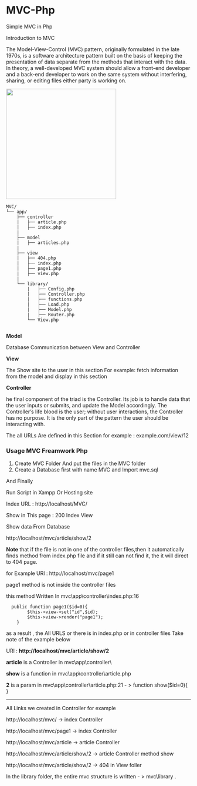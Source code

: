 # MVC-Php
Simple MVC in Php


Introduction to MVC

The Model-View-Control (MVC) pattern, originally formulated in the late 1970s, is a software architecture pattern built on the basis of keeping the presentation of data separate from the methods that interact with the data. In theory, a well-developed MVC system should allow a front-end developer and a back-end developer to work on the same system without interfering, sharing, or editing files either party is working on.


 
<img src="https://upload.wikimedia.org/wikipedia/commons/thumb/a/a0/MVC-Process.svg/1200px-MVC-Process.svg.png" width="300">

```
MVC/
└── app/
    ├── controller
    |   ├── article.php
    |   ├── index.php
    |
    ├── model
    |   ├── articles.php
    |
    ├── view
    |   ├── 404.php
    |   ├── index.php
    |   ├── page1.php
    |   ├── view.php
    |
    └── library/
        |   ├── Config.php
        |   ├── Controller.php
        |   ├── functions.php
        |   ├── Load.php
        |   ├── Model.php
        |   ├── Router.php
        └── View.php
        
```
<b>Model</b>

Database Communication between View and Controller

<b>View</b>

The Show site to the user in this section
For example: fetch information from the model and display in this section

<b>Controller</b>

he final component of the triad is the Controller. Its job is to handle data that the user inputs or submits, and update the Model accordingly. The Controller’s life blood is the user; without user interactions, the Controller has no purpose. It is the only part of the pattern the user should be interacting with.

The all URLs Are defined in this Section
for example : example.com/view/12

### Usage MVC Freamwork Php

1. Create MVC Folder And put the files in the MVC folder
2. Create a Database first with name MVC and Import mvc.sql

And Finally

Run Script in Xampp Or Hosting site

Index URL : 
http://localhost/MVC/

Show in This page :
200
Index View

Show data From Database

http://localhost/mvc/article/show/2

<b> Note</b> that if the file is not in one of the controller files,then it automatically finds method from  index.php file and if it still can not find it, the it will direct  to 404  page.
 

for Example 
URl : http://localhost/mvc/page1

page1 method is not inside the controller files

this method Written In mvc\app\controller\index.php:16
```
  public function page1($id=0){
        $this->view->set("id",$id);
        $this->view->render("page1");
    }
  ```
  
as a result , the All URLS or there is in index.php or in controller files 
Take note of the example below

URl : <b>http://localhost/mvc/article/show/2</b>


<b>article</b> is a Controller in mvc\app\controller\

<b>show</b> is a function in mvc\app\controller\article.php

<b>2</b> is a param in mvc\app\controller\article.php:21 - > function show($id=0){ }


----------------------------------

All Links we created in Controller for example

http://localhost/mvc/   -> index Controller

http://localhost/mvc/page1  -> index Controller

http://localhost/mvc/article  -> article Controller

http://localhost/mvc/article/show/2   -> article Controller method show

http://localhost/mvc/article/show/2   -> 404 in View foller

In the library folder, the entire mvc structure is written  - > mvc\library .

